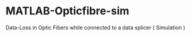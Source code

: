 # MATLAB-Opticfibre-sim
Data-Loss in Optic Fibers while connected to a data splicer ( Simulation ) 
